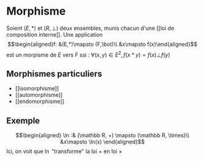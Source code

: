 # Morphisme


Soient $(E, *)$ et $(R,\bot)$ deux ensembles, munis chacun d'une [[loi de composition interne]].
Une application
$$\begin{aligned}f: &(E,*)\mapsto (F,\bot)\\ &x\mapsto f(x)\end{aligned}$$
est un morpisme de $E$ vers $F$ ssi :
$\forall (x,y)\in E^2, f(x*y) = f(x)\bot f(y)$

## Morphismes particuliers
 - [[isomorphisme]]
 - [[automorphisme]]
 - [[endomorphisme]]

## Exemple
$$\begin{aligned}
\ln :& (\mathbb R, +) \mapsto (\mathbb R, \times)\\
&x\mapsto \ln(x)
\end{aligned}$$
Ici, on voit que $\ln$ "transforme" la loi $+$ en loi $\times$


